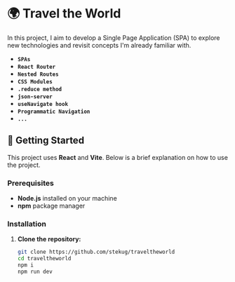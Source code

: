 # 🌍 Travel the World

In this project, I aim to develop a Single Page Application (SPA) to explore new technologies and revisit concepts I'm already familiar with.

- **`SPAs`**
- **`React Router`**
- **`Nested Routes`**
- **`CSS Modules`**
- **`.reduce method`**
- **`json-server`**
- **`useNavigate hook`**
- **`Programmatic Navigation`**
- **`...`**

## 🚀 Getting Started

This project uses **React** and **Vite**. Below is a brief explanation on how to use the project.

### Prerequisites

- **Node.js** installed on your machine
- **npm** package manager

### Installation

1. **Clone the repository:**

   ```bash
   git clone https://github.com/stekug/traveltheworld
   cd traveltheworld
   npm i
   npm run dev
   ```
